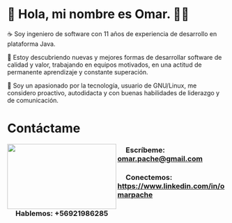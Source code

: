 # 👋 Hola, mi nombre es Omar. 👨‍💻

☕ Soy ingeniero de software con 11 años de experiencia de desarrollo en plataforma Java.

💪 Estoy descubriendo nuevas y mejores formas de desarrollar software de calidad y valor, trabajando en equipos motivados, en una actitud de permanente aprendizaje y constante superación. 

🐧 Soy un apasionado por la tecnología, usuario de GNU/Linux, me considero proactivo, autodidacta y con buenas habilidades de liderazgo y de comunicación.

# Contáctame

<a href="https://github.com/sponsors/M0nica"><img align="left" width="250" height="150" src="https://cdn.lowgif.com/full/29c9d106a4b4640d-jim-carrey-geek-gifs-find-share-on-giphy.gif?raw=true"></a>

### <img src="https://cdn-icons-png.flaticon.com/512/281/281769.png" width="15" height="15"> Escríbeme: omar.pache@gmail.com
### <img src="https://www.svgrepo.com/show/303299/linkedin-icon-2-logo.svg" width="15" height="15"> Conectemos: https://www.linkedin.com/in/omarpache
### <img src="https://cdn.icon-icons.com/icons2/2119/PNG/512/social_whatsapp_icon_131217.png" width="15" height="15"> Hablemos: +56921986285
